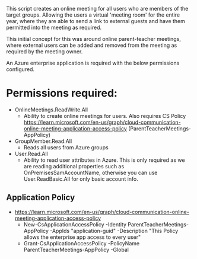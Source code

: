 This script creates an online meeting for all users who are members of the target groups. Allowing the users a virtual 'meeting room' for the entire year, where they are able to send a link to external guests and have them permitted into the meeting as required.  

This initial concept for this was around online parent-teacher meetings, where external users can be added and removed from the meeting as required by the meeting owner.  

An Azure enterprise application is required with the below permissions configured.

# Permissions required: 
- OnlineMeetings.ReadWrite.All
    - Ability to create online meetings for users. Also requires CS Policy https://learn.microsoft.com/en-us/graph/cloud-communication-online-meeting-application-access-policy (ParentTeacherMeetings-AppPolicy)    
- GroupMember.Read.All
    - Reads all users from Azure groups    
- User.Read.All
    - Ability to read user attributes in Azure. This is only required as we are reading additional properties such as OnPremisesSamAccountName, otherwise you can use User.ReadBasic.All for only basic account info.    

## Application Policy
- https://learn.microsoft.com/en-us/graph/cloud-communication-online-meeting-application-access-policy  
    - New-CsApplicationAccessPolicy -Identity ParentTeacherMeetings-AppPolicy -AppIds "application-guid" -Description "This Policy allows the enterprise app access to every user"  
    - Grant-CsApplicationAccessPolicy -PolicyName ParentTeacherMeetings-AppPolicy -Global  